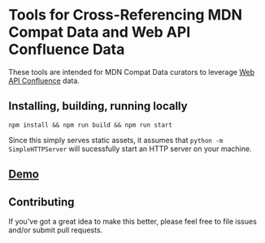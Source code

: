 # Tools for Cross-Referencing MDN Compat Data and Web API Confluence Data

These tools are intended for MDN Compat Data curators to leverage
[Web API Confluence](https://web-confluence.appspot.com/) data.

## Installing, building, running locally

    npm install && npm run build && npm run start

Since this simply serves static assets, it assumes that
`python -m SimpleHTTPServer` will sucessfully start an HTTP server on your
machine.

## [Demo](https://mdittmer.github.io/mdn-confluence/multi.html)

## Contributing

If you've got a great idea to make this better, please feel free to file issues
and/or submit pull requests.
